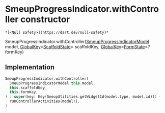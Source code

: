 


# SmeupProgressIndicator.withController constructor




    *[<Null safety>](https://dart.dev/null-safety)*



SmeupProgressIndicator.withController([SmeupProgressIndicatorModel](../../smeup_models_widgets_smeup_progress_indicator_model/SmeupProgressIndicatorModel-class.md) model, [GlobalKey](https://api.flutter.dev/flutter/widgets/GlobalKey-class.html)&lt;[ScaffoldState](https://api.flutter.dev/flutter/material/ScaffoldState-class.html)> scaffoldKey, [GlobalKey](https://api.flutter.dev/flutter/widgets/GlobalKey-class.html)&lt;[FormState](https://api.flutter.dev/flutter/widgets/FormState-class.html)>? formKey)





## Implementation

```dart
SmeupProgressIndicator.withController(
  SmeupProgressIndicatorModel this.model,
  this.scaffoldKey,
  this.formKey,
) : super(key: Key(SmeupUtilities.getWidgetId(model.type, model.id))) {
  runControllerActivities(model!);
}
```







